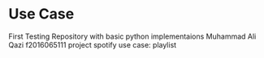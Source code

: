 # Use Case
First Testing Repository with basic python implementaions
Muhammad Ali Qazi
f2016065111
project spotify
use case:
playlist

